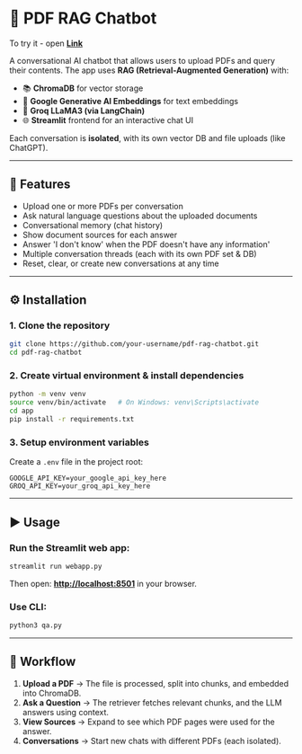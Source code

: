 # 📄 PDF RAG Chatbot

To try it - open [**Link**](https://pdf-rag-chatbot-8mmj.onrender.com)

A conversational AI chatbot that allows users to upload PDFs and query their contents. The app uses **RAG (Retrieval-Augmented Generation)** with:

- 📚 **ChromaDB** for vector storage
- 🔎 **Google Generative AI Embeddings** for text embeddings
- 🧠 **Groq LLaMA3 (via LangChain)**
- 🌐 **Streamlit** frontend for an interactive chat UI

Each conversation is **isolated**, with its own vector DB and file uploads (like ChatGPT).

---

## 🚀 Features

- Upload one or more PDFs per conversation
- Ask natural language questions about the uploaded documents
- Conversational memory (chat history)
- Show document sources for each answer
- Answer 'I don't know' when the PDF doesn't have any information' 
- Multiple conversation threads (each with its own PDF set & DB)
- Reset, clear, or create new conversations at any time

---

## ⚙️ Installation

### 1. Clone the repository

```bash
git clone https://github.com/your-username/pdf-rag-chatbot.git
cd pdf-rag-chatbot
```

### 2. Create virtual environment & install dependencies

```bash
python -m venv venv
source venv/bin/activate   # On Windows: venv\Scripts\activate
cd app
pip install -r requirements.txt
```

### 3. Setup environment variables

Create a `.env` file in the project root:

```
GOOGLE_API_KEY=your_google_api_key_here
GROQ_API_KEY=your_groq_api_key_here
```

---

## ▶️ Usage

### Run the Streamlit web app:

```bash
streamlit run webapp.py
```

Then open: [**http://localhost:8501**](http://localhost:8501) in your browser.

### Use CLI:
```bash
python3 qa.py
```

---

## 📖 Workflow

1. **Upload a PDF** → The file is processed, split into chunks, and embedded into ChromaDB.
2. **Ask a Question** → The retriever fetches relevant chunks, and the LLM answers using context.
3. **View Sources** → Expand to see which PDF pages were used for the answer.
4. **Conversations** → Start new chats with different PDFs (each isolated).
